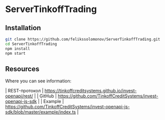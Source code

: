 # ServerTinkoffTrading

## Installation

```sh
git clone https://github.com/felikssolomonov/ServerTinkoffTrading.git
cd ServerTinkoffTrading
npm install
npm start
```

## Resources

Where you can see information:

| REST-протокол | https://tinkoffcreditsystems.github.io/invest-openapi/rest/ |
| GitHub | https://github.com/TinkoffCreditSystems/invest-openapi-js-sdk |
| Example | https://github.com/TinkoffCreditSystems/invest-openapi-js-sdk/blob/master/example/index.ts |
